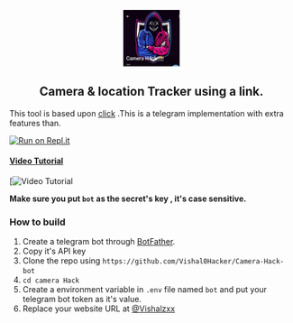 

<p align='center'><img style="height:100px;width:100px" src="icon.png" ></p>


<h2 align='center'>Camera & location Tracker using a link.</h2>

<div align="center">

</div>

This tool is based upon [click]((https://t.me/+KeBQRQL417BhYmRl)) .This is a telegram implementation with extra features than.


[![Run on Repl.it](https://repl.it/badge/@vk0549433/Camera-phishing?v=1)]((https://replit.com/@vk0549433/Camera-phishing?v=1))
 
#### [Video Tutorial](https://youtu.be/xmhr-MBTccs?si=c0urOE8UK4MYMlmP)

[![Video Tutorial](https://github.com/Vishal0Hacker/Camera-Hack-bot/blob/main/vid.png)

**Make sure you put `bot` as the secret's key , it's case sensitive.**


### How to build
1. Create a telegram bot through [BotFather](https://t.me/BotFather).
1. Copy it's API key
1. Clone the repo using `https://github.com/Vishal0Hacker/Camera-Hack-bot`
1. `cd camera Hack`
1. Create a environment variable in `.env` file named `bot` and put your telegram bot token as it's value.
1. Replace your website URL at [@Vishalzxx](https://t.me/@Vishalzxx)
